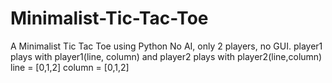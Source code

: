 # Minimalist-Tic-Tac-Toe
A Minimalist Tic Tac Toe using Python
No AI, only 2 players, no GUI.
player1 plays with player1(line, column) and player2 plays with player2(line,column)
line = [0,1,2]
column = [0,1,2]
